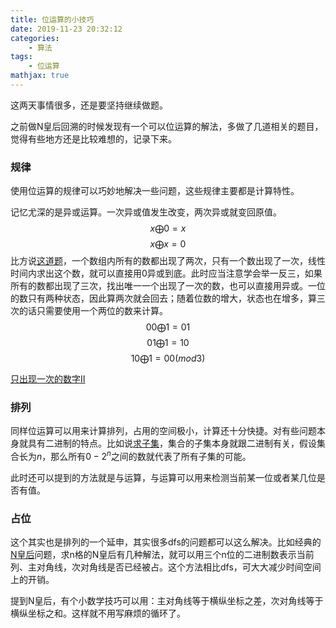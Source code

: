 ```yaml
---
title: 位运算的小技巧
date: 2019-11-23 20:32:12
categories:
    - 算法
tags: 
    - 位运算
mathjax: true
---
```


这两天事情很多，还是要坚持继续做题。

之前做N皇后回溯的时候发现有一个可以位运算的解法，多做了几道相关的题目，觉得有些地方还是比较难想的，记录下来。

### 规律
使用位运算的规律可以巧妙地解决一些问题，这些规律主要都是计算特性。

记忆尤深的是异或运算。一次异或值发生改变，两次异或就变回原值。
$$
x\bigoplus0=x
$$
$$
x\bigoplus x=0
$$
比方说[这道题](https://leetcode-cn.com/problems/single-number/)，一个数组内所有的数都出现了两次，只有一个数出现了一次，线性时间内求出这个数，就可以直接用0异或到底。此时应当注意学会举一反三，如果所有的数都出现了三次，找出唯一一个出现了一次的数，也可以直接用异或。一位的数只有两种状态，因此算两次就会回去；随着位数的增大，状态也在增多，算三次的话只需要使用一个两位的数来计算。
$$
00\bigoplus 1=01
$$
$$
01\bigoplus 1=10
$$
$$
10\bigoplus 1= 00 (mod3)
$$

[只出现一次的数字Ⅱ](https://leetcode-cn.com/problems/single-number-ii/comments/)

### 排列
同样位运算可以用来计算排列，占用的空间极小，计算还十分快捷。对有些问题本身就具有二进制的特点。比如说[求子集](https://leetcode-cn.com/problems/subsets/)，集合的子集本身就跟二进制有关，假设集合长为$n$，那么所有$0-2^n$之间的数就代表了所有子集的可能。

此时还可以提到的方法就是与运算，与运算可以用来检测当前某一位或者某几位是否有值。

### 占位
这个其实也是排列的一个延申，其实很多dfs的问题都可以这么解决。比如经典的[N皇后](https://leetcode-cn.com/problems/n-queens-ii/)问题，求n格的N皇后有几种解法，就可以用三个n位的二进制数表示当前列、主对角线，次对角线是否已经被占。这个方法相比dfs，可大大减少时间空间上的开销。

提到N皇后，有个小数学技巧可以用：主对角线等于横纵坐标之差，次对角线等于横纵坐标之和。这样就不用写麻烦的循环了。